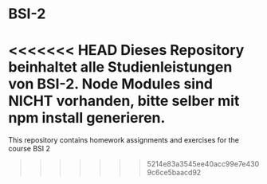 # BSI-2
<<<<<<< HEAD
Dieses Repository beinhaltet alle Studienleistungen von BSI-2.
Node Modules sind NICHT vorhanden, bitte selber mit npm install generieren.
=======
This repository contains homework assignments and exercises for the course BSI 2
>>>>>>> 5214e83a3545ee40acc99e7e4309c6ce5baacd92
